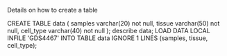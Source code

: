 Details on how to create a table


CREATE TABLE data (
samples varchar(20) not null,
tissue varchar(50) not null,
cell_type varchar(40) not null
 );
describe data;
LOAD DATA LOCAL INFILE 'GDS4467' INTO TABLE data
IGNORE 1 LINES
(samples, tissue, cell_type);

